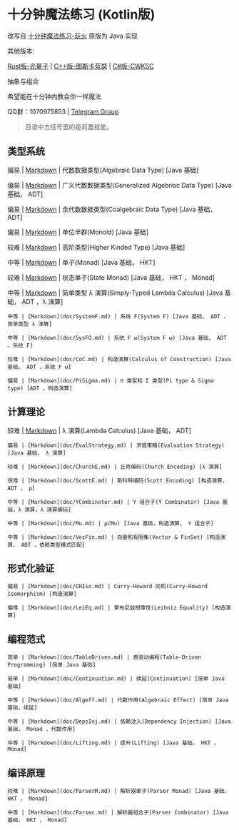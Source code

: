 # 十分钟魔法练习 (Kotlin版)

改写自 [十分钟魔法练习-玩火](https://github.com/niltok/magic-in-ten-mins) 原版为 Java 实现

其他版本:

[Rust版-光量子](https://github.com/PhotonQuantum/magic-in-ten-mins-rs) |
[C++版-图斯卡蓝瑟](https://github.com/tusikalanse/magic-in-ten-mins-cpp) |
[C#版-CWKSC](https://github.com/CWKSC/magic-in-ten-mins-csharp)

抽象与组合

希望能在十分钟内教会你一样魔法

QQ群：1070975853 |
[Telegram Group](https://t.me/joinchat/HZm-VAAFTrIxoxQQ)

> 目录中方括号里的是前置技能。

## 类型系统

偏易 | [Markdown](doc/ADT.md) | 代数数据类型(Algebraic Data Type) [Java 基础]

偏易 | [Markdown](doc/GADT.md) | 广义代数数据类型(Generalized Algebriac Data Type) [Java 基础， ADT]

偏易 | [Markdown](doc/CoData.md) | 余代数数据类型(Coalgebraic Data Type) [Java 基础， ADT]

偏易 | [Markdown](doc/Monoid.md) | 单位半群(Monoid) [Java 基础]

较难 | [Markdown](doc/HKT.md) | 高阶类型(Higher Kinded Type) [Java 基础]

中等 | [Markdown](doc/Monad.md) | 单子(Monad) [Java 基础， HKT]

较难 | [Markdown](doc/StateMonad.md) | 状态单子(State Monad) [Java 基础， HKT ， Monad]

中等 | [Markdown](doc/STLC.md) | 简单类型 λ 演算(Simply-Typed Lambda Calculus) [Java 基础， ADT ，λ 演算]

```
中等 | [Markdown](doc/SystemF.md) | 系统 F(System F) [Java 基础， ADT ，简单类型 λ 演算]

中等 | [Markdown](doc/SysFO.md) | 系统 F ω(System F ω) [Java 基础， ADT ，系统 F]

较难 | [Markdown](doc/CoC.md) | 构造演算(Calculus of Construction) [Java 基础， ADT ，系统 F ω]

偏易 | [Markdown](doc/PiSigma.md) | π 类型和 Σ 类型(Pi type & Sigma type) [ADT ，构造演算]
```

## 计算理论

较难 | [Markdown](doc/Lambda.md) | λ 演算(Lambda Calculus) [Java 基础， ADT]

```
偏易 | [Markdown](doc/EvalStrategy.md) | 求值策略(Evaluation Strategy) [Java 基础， λ 演算]

较难 | [Markdown](doc/ChurchE.md) | 丘奇编码(Church Encoding) [λ 演算]

很难 | [Markdown](doc/ScottE.md) | 斯科特编码(Scott Encoding) [构造演算， ADT ， μ]

中等 | [Markdown](doc/YCombinator.md) | Y 组合子(Y Combinator) [Java 基础，λ 演算，λ 演算编码]

中等 | [Markdown](doc/Mu.md) | μ(Mu) [Java 基础，构造演算， Y 组合子]

中等 | [Markdown](doc/VecFin.md) | 向量和有限集(Vector & FinSet) [构造演算， ADT ，依赖类型模式匹配]
```

## 形式化验证

```
偏易 | [Markdown](doc/CHIso.md) | Curry-Howard 同构(Curry-Howard Isomorphism) [构造演算]

偏难 | [Markdown](doc/LeiEq.md) | 莱布尼兹相等性(Leibniz Equality) [构造演算]
```

## 编程范式

```
简单 | [Markdown](doc/TableDriven.md) | 表驱动编程(Table-Driven Programming) [简单 Java 基础]

简单 | [Markdown](doc/Continuation.md) | 续延(Continuation) [简单 Java 基础]

中等 | [Markdown](doc/Algeff.md) | 代数作用(Algebraic Effect) [简单 Java 基础，续延]

中等 | [Markdown](doc/DepsInj.md) | 依赖注入(Dependency Injection) [Java 基础， Monad ，代数作用]

中等 | [Markdown](doc/Lifting.md) | 提升(Lifting) [Java 基础， HKT ， Monad]
```

## 编译原理

```
较难 | [Markdown](doc/ParserM.md) | 解析器单子(Parser Monad) [Java 基础， HKT ， Monad]

中等 | [Markdown](doc/Parsec.md) | 解析器组合子(Parser Combinator) [Java 基础， HKT ， Monad]
```